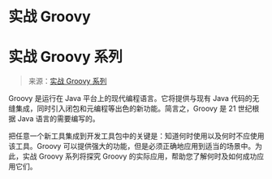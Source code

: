 # 实战 Groovy

# 实战 Groovy 系列

> 来源：[实战 Groovy 系列](http://www.ibm.com/developerworks/cn/java/j-pg/)

Groovy 是运行在 Java 平台上的现代编程语言。它将提供与现有 Java 代码的无缝集成，同时引入闭包和元编程等出色的新功能。简言之，Groovy 是 21 世纪根据 Java 语言的需要编写的。

把任意一个新工具集成到开发工具包中的关键是：知道何时使用以及何时不应使用该工具。Groovy 可以提供强大的功能，但是必须正确地应用到适当的场景中。为此，实战 Groovy 系列将探究 Groovy 的实际应用，帮助您了解何时及如何成功应用它们。